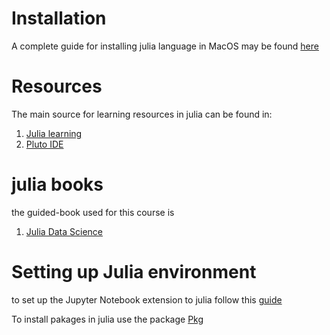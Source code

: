 # Installation

A complete guide for installing julia language in MacOS may be found [here](https://github.com/oreilly-japan/julia-programming-cookbook/blob/master/Julia_Cookbook-Supplement.md)

# Resources

The main source for learning resources in julia can be found in:
1. [Julia learning](https://julialang.org/learning/) 
2. [Pluto IDE](https://juliadatascience.io/)

# julia books

the guided-book used for this course is
1. [Julia Data Science](https://juliadatascience.io/)

# Setting up Julia environment

to set up the Jupyter Notebook extension to julia follow this [guide](https://www.aere.iastate.edu/~pwei/aere504x/julia-mac.html)

To install pakages in julia use the package [Pkg](https://docs.julialang.org/en/v1/stdlib/Pkg/)
